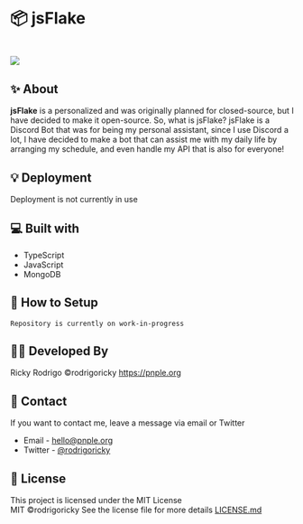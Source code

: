 # 📦 jsFlake

<h1>
  <img src="https://i.imgur.com/qVp1N9y.png">
</h1>

## ✨ About

**jsFlake** is a personalized and was originally planned for closed-source, but I have decided to make it open-source. So, what is jsFlake? jsFlake is a Discord Bot that was for being my personal assistant, since I use Discord a lot, I have decided to make a bot that can assist me with my daily life by arranging my schedule, and even handle my API that is also for everyone!

## 💡 Deployment

Deployment is not currently in use

## 💻 Built with

- TypeScript
- JavaScript
- MongoDB


## 🍃 How to Setup

`Repository is currently on work-in-progress`

## 👨‍💻 Developed By

Ricky Rodrigo
©rodrigoricky 
https://pnple.org

## 💬 Contact

If you want to contact me, leave a message via email or Twitter

- Email - <hello@pnple.org>
- Twitter - [@rodrigoricky](https://twitter.com/rodrigorickyph)

## 📜 License

This project is licensed under the MIT License  
MIT ©rodrigoricky
See the license file for more details [LICENSE.md](https://github.com/rodrigoricky/jsflake/blob/main/LICENSE)
